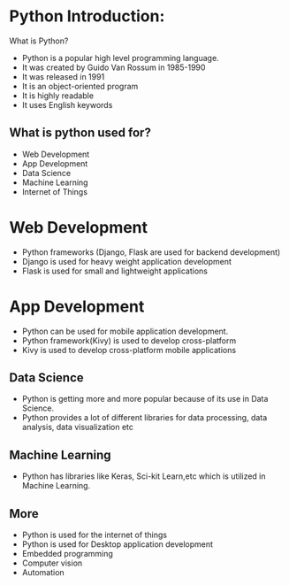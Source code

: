 # Python Introduction:
What is Python? 
- Python is a popular high level programming language.
- It was created by Guido Van Rossum in 1985-1990
- It was released in 1991
- It is an object-oriented program
- It is highly readable
- It uses English keywords


## What is python used for?
- Web Development 
- App Development
- Data Science
- Machine Learning
- Internet of Things

# Web Development
- Python frameworks (Django, Flask are used for backend development)
- Django is used for heavy weight application development
- Flask is used for small and lightweight applications

# App Development
- Python can be used for mobile application development.
- Python framework(Kivy) is used to develop cross-platform
- Kivy is used to develop cross-platform mobile applications

## Data Science
- Python is getting more and more popular because of its use in Data Science.
- Python provides a lot of different libraries for data processing, data analysis, data visualization etc

## Machine Learning
- Python has libraries like Keras, Sci-kit Learn,etc which is utilized in Machine Learning.

## More
- Python is used for the internet of things
- Python is used for Desktop application development
- Embedded programming
- Computer vision
- Automation
